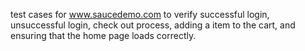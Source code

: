 test cases for www.saucedemo.com to verify successful login, unsuccessful login, check out process, adding a item to the cart, and ensuring that the home page loads correctly.
 
 
